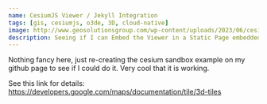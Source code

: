 ```yaml
---
name: CesiumJS Viewer / Jekyll Integration
tags: [gis, cesiumjs, o3de, 3D, cloud-native]
image: http://www.geosolutionsgroup.com/wp-content/uploads/2023/06/cesium-certified-dev-logo-sm.png?x31768
description: Seeing if I can Embed the Viewer in a Static Page embedded on GitHub
---
```


Nothing fancy here, just re-creating the cesium sandbox example on my github page to see if I could do it. Very cool that it is working.

See this link for details: https://developers.google.com/maps/documentation/tile/3d-tiles


<!-- Include the CesiumJS JavaScript and CSS files 
      @ https://developers.google.com/maps/documentation/tile/3d-tiles
-->
<script src="https://ajax.googleapis.com/ajax/libs/cesiumjs/1.105/Build/Cesium/Cesium.js"></script>
<link href="https://ajax.googleapis.com/ajax/libs/cesiumjs/1.105/Build/Cesium/Widgets/widgets.css" rel="stylesheet">

<div id="cesiumContainer"></div>
<script>

    window.onunhandledrejection = event => {
      console.warn(`UNHANDLED PROMISE REJECTION: ${event.reason}`);
    };

    window.onerror = function(message, source, lineNumber, colno, error) {
      console.warn(`UNHANDLED ERROR: ${error.stack}`);
    };

    const viewer = new Cesium.Viewer('cesiumContainer', {
      imageryProvider: false,
      baseLayerPicker: false,
      requestRenderMode: true,
    });

    const tileset = viewer.scene.primitives.add(new Cesium.Cesium3DTileset({
      url: "https://tile.googleapis.com/v1/3dtiles/root.json?key=AIzaSyA26OxLFQuImt9-8Vpm7gK400FmhqiNubA",
      showCreditsOnScreen: true,
    }));

    viewer.scene.globe.show = false;


    // Point the camera at the Googleplex
    viewer.scene.camera.setView({
      destination: new Cesium.Cartesian3(
        
        // google's building from example
        //  -2693797.551060477,
        //  -4297135.517094725,
        //  3854700.7470414364
    
        -1638505.031170999,
        -3670575.300085036, 
         4935447.782384179
        //-1639781.181433961, 
        //-3668608.061201111, 
        //  4936479.566174412
        ),
        //orientation: new Cesium.HeadingPitchRoll(
        //  4.6550106925119925,
        //  -0.2863894863138836,
        //  1.3561760425773173e-7
        //),
    }); 

    viewer.canvas.addEventListener('click',
      function(e){
        var mousePosition = new Cesium.Cartesian2(e.clientX, e.clientY);
        var ellipsoid = viewer.scene.globe.ellipsoid;
        var cartesian = viewer.camera.pickEllipsoid(mousePosition, ellipsoid);

        if (cartesian) {
          var cartographic = ellipsoid.cartesianToCartographic(cartesian);
          
          var longitudeString = Cesium.Math.toDegrees(cartographic.longitude).toFixed(2);
          var latitudeString = Cesium.Math.toDegrees(cartographic.latitude).toFixed(2);
          var heightString = Cesium.Math.toDegrees(cartographic.height).toFixed(2);

          console.log('longitude: ' + longitudeString + ', latitude: ' + latitudeString + ', height:' + heightString);

          console.log('cartesian', cartesian);
        } else {
          console.log('Globe was not picked');
        }

      }, false);


</script>


